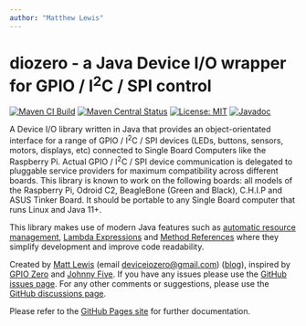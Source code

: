 ```yaml
---
author: "Matthew Lewis"
---
```

# diozero - a Java Device I/O wrapper for GPIO / I<sup>2</sup>C / SPI control

[![Maven CI Build](https://github.com/mattjlewis/diozero/actions/workflows/build.yml/badge.svg)](https://github.com/mattjlewis/diozero/actions/workflows/build.yml)
[![Maven Central Status](https://img.shields.io/maven-central/v/com.diozero/diozero.svg)](https://search.maven.org/search?q=g:com.diozero)
[![License: MIT](https://img.shields.io/badge/License-MIT-yellow.svg)](https://opensource.org/licenses/MIT)
[![Javadoc](https://www.javadoc.io/badge/com.diozero/diozero-core.svg)](https://www.javadoc.io/doc/com.diozero/diozero-core)

A Device I/O library written in Java that provides an object-orientated interface for a range of 
GPIO / I<sup>2</sup>C / SPI devices (LEDs, buttons, sensors, motors, displays, etc) connected to Single 
Board Computers like the Raspberry Pi. Actual GPIO / I<sup>2</sup>C / SPI device communication is delegated 
to pluggable service providers for maximum compatibility across different boards. This library is 
known to work on the following boards: all models of the Raspberry Pi, Odroid C2, BeagleBone 
(Green and Black), C.H.I.P and ASUS Tinker Board. It should be portable to any Single Board computer that 
runs Linux and Java 11+.

This library makes use of modern Java features such as 
[automatic resource management](https://docs.oracle.com/javase/tutorial/essential/exceptions/tryResourceClose.html), 
[Lambda Expressions](https://docs.oracle.com/javase/tutorial/java/javaOO/lambdaexpressions.html) and 
[Method References](https://docs.oracle.com/javase/tutorial/java/javaOO/methodreferences.html) 
where they simplify development and improve code readability.

Created by [Matt Lewis](https://github.com/mattjlewis) (email [deviceiozero@gmail.com](mailto:deviceiozero@gmail.com)) ([blog](https://diozero.blogspot.co.uk/)), 
inspired by [GPIO Zero](https://gpiozero.readthedocs.org/) and [Johnny Five](http://johnny-five.io/). 
If you have any issues please use the [GitHub issues page](https://github.com/mattjlewis/diozero/issues). 
For any other comments or suggestions, please use the [GitHub discussions page](https://github.com/mattjlewis/diozero/discussions).

Please refer to the [GitHub Pages site](https://www.diozero.com/) for further documentation.
